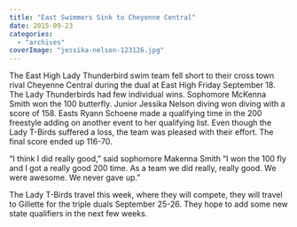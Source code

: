 ```yaml
---
title: "East Swimmers Sink to Cheyenne Central"
date: 2015-09-23
categories: 
  - "archives"
coverImage: "jessika-nelson-123126.jpg"
---
```


The East High Lady Thunderbird swim team fell short to their cross town rival Cheyenne Central during the dual at East High Friday September 18. The Lady Thunderbirds had few individual wins. Sophomore McKenna Smith won the 100 butterfly. Junior Jessika Nelson diving won diving with a score of 158. Easts Ryann Schoene made a qualifying time in the 200 freestyle adding on another event to her qualifying list. Even though the Lady T-Birds suffered a loss, the team was pleased with their effort. The final score ended up 116-70.

“I think I did really good,” said sophomore Makenna Smith “I won the 100 fly and I got a really good 200 time. As a team we did really, really good. We were awesome. We never gave up.”

The Lady T-Birds travel this week, where they will compete, they will travel to Gillette for the triple duals September 25-26. They hope to add some new state qualifiers in the next few weeks.

